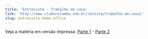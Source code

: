 ```yaml
---
title: 'Entrevista - Trabalhe em casa'
link: 'http://www.clubecolombo.com.br/revista/trabalhe-em-casa/'
slug: entrevista-home-office
---
```


<!-- <p><a href="http://www.clubecolombo.com.br/revista/trabalhe-em-casa/"><img src="/img/posts/entrevista-colombo.jpg"/></a></p> -->

<!-- <p><em>Publicado originalmente na Revista Colombo Premmium.</em></p> -->

<p>Veja a matéria em versão impressa: <a href="/img/posts/revista-colombo-01.jpeg">Parte 1</a> - <a href="/img/posts/revista-colombo-02.jpeg">Parte 2</a></p>

<!-- <p>Home office é um regime de trabalho cada vez mais comum no Brasil que traz vantagens para empresas e profissionais. Segundo Zeno Rocha, engenheiro de software da Liferay Brasil, "Uma das maiores dificuldades diz respeito ao controle do tempo. Trabalhar em casa exige alto grau de responsabilidade, disciplina, organização e comprometimento".</p> -->